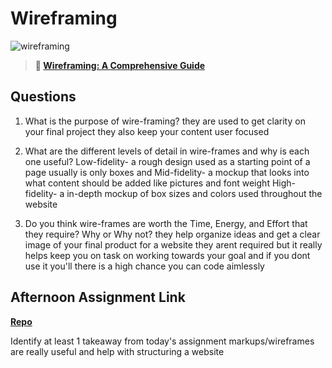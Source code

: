 # Wireframing

![wireframing](https://bcw.blob.core.windows.net/public/img/courses/2293087935019893)

> **📖 [Wireframing: A Comprehensive Guide](https://codeworksacademy.com/fs-student-guide/resources/wk1/06-Wireframing)**

## Questions

1. What is the purpose of wire-framing? 
they are used to get clarity on your final project they also keep your content user focused

2. What are the different levels of detail in wire-frames and why is each one useful?
Low-fidelity- a rough design used as a starting point of a page usually is only boxes and
Mid-fidelity- a mockup that looks into what content should be added like pictures and font weight
High-fidelity- a in-depth mockup of box sizes and colors used throughout the website

3. Do you think wire-frames are worth the Time, Energy, and Effort that they require? Why or Why not?
they help organize ideas and get a clear image of your final product for a website they arent required but it really helps keep you on task on working towards your goal and if you dont use it you'll there is a high chance you can code aimlessly 
## Afternoon Assignment Link

**[Repo](https://github.com/calvinthurst/partner-clone)**

Identify at least 1 takeaway from today's assignment
markups/wireframes are really useful and help with structuring a website